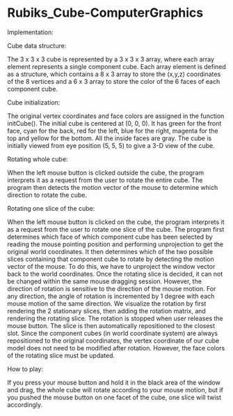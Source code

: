 # Rubiks_Cube-ComputerGraphics
Implementation:

Cube data structure:

The 3 x 3 x 3 cube is represented by a 3 x 3 x 3 array, where each array element represents a single component cube. Each array element is defined as a structure, which contains a 8 x 3 array to store the (x,y,z) coordinates of the 8 vertices and a 6 x 3 array to store the color of the 6 faces of each component cube.


Cube initialization:

The original vertex coordinates and face colors are assigned in the function initCube(). The initial cube is centered at (0, 0, 0). It has green for the front face, cyan for the back, red for the left, blue for the right, magenta for the top and yellow for the bottom. All the inside faces are gray. The cube is initially viewed from eye position (5, 5, 5) to give a 3-D view of the cube.

Rotating whole cube:

When the left mouse button is clicked outside the cube, the program interprets it as a request from the user to rotate the entire cube. The program then detects the motion vector of the mouse to determine which direction to rotate the cube.

Rotating one slice of the cube:

When the left mouse button is clicked on the cube, the program interprets it as a request from the user to rotate one slice of the cube. The program first determines which face of which component cube has been selected by reading the mouse pointing position and performing unprojection to get the original world coordinates. It then determines which of the two possible slices containing that component cube to rotate by detecting the motion vector of the mouse. To do this, we have to unproject the window vector back to the world coordinates. Once the rotating slice is decided, it can not be changed within the same mouse dragging session. However, the direction of rotation is sensitive to the direction of the mouse motion. For any direction, the angle of rotation is incremented by 1 degree with each mouse motion of the same direction. We visualize the rotation by first rendering the 2 stationary slices, then adding the rotation matrix, and rendering the rotating slice. The rotation is stopped when user releases the mouse button. The slice is then automatically repositioned to the closest slot. Since the component cubes (in world coordinate system) are always repositioned to the original coordinates, the vertex coordinate of our cube model does not need to be modified after rotation. However, the face colors of the rotating slice must be updated.

How to play:

If you press your mouse button and hold it in the black area of the window and drag, the whole cube will rotate according to your mouse motion, but if you pushed the mouse button on one facet of the cube, one slice will twist accordingly.

